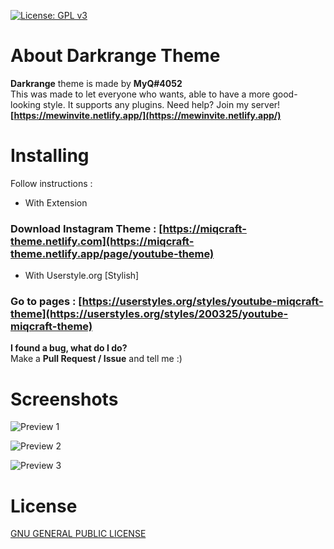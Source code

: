 [![License: GPL v3](https://img.shields.io/badge/License-GPLv3-blue.svg)](https://www.gnu.org/licenses/gpl-3.0)

# About Darkrange Theme
**Darkrange** theme is made by **MyQ#4052**<br>
This was made to let everyone who wants, able to have a more good-looking style. It supports any plugins.
Need help? Join my server! **[https://mewinvite.netlify.app/](https://mewinvite.netlify.app/)**

# Installing
Follow instructions :
- With Extension
### Download Instagram Theme : [https://miqcraft-theme.netlify.com](https://miqcraft-theme.netlify.app/page/youtube-theme)
- With Userstyle.org [Stylish]
### Go to pages : [https://userstyles.org/styles/youtube-miqcraft-theme](https://userstyles.org/styles/200325/youtube-miqcraft-theme)


**I found a bug, what do I do?**<br>Make a **Pull Request / Issue** and tell me :)

# Screenshots
![Preview 1](https://miqcraft-theme.netlify.app/assets/img/yt1.png)

![Preview 2](https://miqcraft-theme.netlify.app/assets/img/yt2.png)

![Preview 3](https://miqcraft-theme.netlify.app/assets/img/yt3.png)


# License
[ GNU GENERAL PUBLIC LICENSE ](https://github.com/MIQCRAFT/Darkrange-BetterDiscord-Theme/blob/main/LICENSE)
